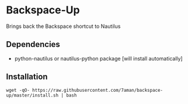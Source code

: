 # Backspace-Up

Brings back the Backspace shortcut to Nautilus

## Dependencies

- python-nautilus or nautilus-python package [will install automatically]


## Installation

```shell
wget -qO- https://raw.githubusercontent.com/7aman/backspace-up/master/install.sh | bash
```
